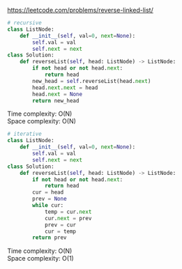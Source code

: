 <https://leetcode.com/problems/reverse-linked-list/>
```python
# recursive
class ListNode:
    def __init__(self, val=0, next=None):
        self.val = val
        self.next = next
class Solution:
    def reverseList(self, head: ListNode) -> ListNode:
        if not head or not head.next:
            return head
        new_head = self.reverseList(head.next)
        head.next.next = head
        head.next = None
        return new_head
```
Time complexity: O(N)  
Space complexity: O(N)

```python
# iterative
class ListNode:
    def __init__(self, val=0, next=None):
        self.val = val
        self.next = next
class Solution:
    def reverseList(self, head: ListNode) -> ListNode:
        if not head or not head.next:
            return head
        cur = head
        prev = None
        while cur:
            temp = cur.next
            cur.next = prev
            prev = cur
            cur = temp
        return prev
```
Time complexity: O(N)  
Space complexity: O(1)
